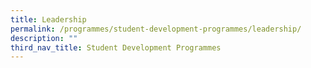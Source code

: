 ```yaml
---
title: Leadership
permalink: /programmes/student-development-programmes/leadership/
description: ""
third_nav_title: Student Development Programmes
---
```

